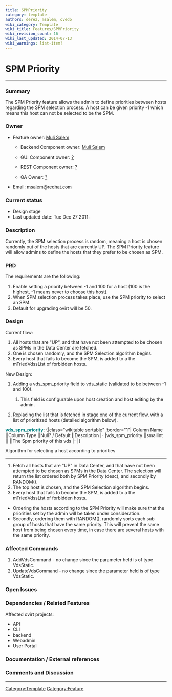 ```yaml
---
title: SPMPriority
category: template
authors: derez, msalem, ovedo
wiki_category: Template
wiki_title: Features/SPMPriority
wiki_revision_count: 16
wiki_last_updated: 2014-07-13
wiki_warnings: list-item?
---
```


# SPM Priority

------------------------------------------------------------------------

### Summary

The SPM Priority feature allows the admin to define priorities between hosts regarding the SPM selection process. A host can be given priority -1 which means this host can not be selected to be the SPM.

### Owner

*   Feature owner: [ Muli Salem](User:msalem)

    * Backend Component owner: [ Muli Salem](User:msalem)

    * GUI Component owner: [ ?](User:?)

    * REST Component owner: [ ?](User:?)

    * QA Owner: [ ?](User:?)

*   Email: msalem@redhat.com

### Current status

*   Design stage
*   Last updated date: Tue Dec 27 2011:

### Description

Currently, the SPM selection process is random, meaning a host is chosen randomly out of the hosts that are currently UP. The SPM Priority feature will allow admins to define the hosts that they prefer to be chosen as SPM.

### PRD

The requirements are the following:

1.  Enable setting a priority between -1 and 100 for a host (100 is the highest, -1 means never to choose this host).
2.  When SPM selection process takes place, use the SPM priority to select an SPM.
3.  Default for upgrading ovirt will be 50.

### Design

Current flow:

1.  All hosts that are "UP", and that have not been attempted to be chosen as SPMs in the Data Center are fetched.
2.  One is chosen randomly, and the SPM Selection algorithm begins.
3.  Every host that fails to become the SPM, is added to a the mTriedVdssList of forbidden hosts.

New Design:

1.  Adding a vds_spm_priority field to vds_static (validated to be between -1 and 100).
    1.  This field is configurable upon host creation and host editing by the admin.

2.  Replacing the list that is fetched in stage one of the current flow, with a list of prioritized hosts (detailed algorithm below).

<span style="color:Teal">**vds_spm_priority**</span>:
{|class="wikitable sortable" !border="1"| Column Name ||Column Type ||Null? / Default ||Description |- |vds_spm_priority ||smallint || ||The Spm priority of this vds |- |}

Algorithm for selecting a host according to priorities

------------------------------------------------------------------------

1.  Fetch all hosts that are "UP" in Data Center, and that have not been attempted to be chosen as SPMs in the Data Center. The selection will return the list ordered both by SPM Priority (desc), and secondly by RANDOM().
2.  The top host is chosen, and the SPM Selection algorithm begins.
3.  Every host that fails to become the SPM, is added to a the mTriedVdssList of forbidden hosts.

*   Ordering the hosts according to the SPM Priority will make sure that the priorities set by the admin will be taken under consideration.
*   Secondly, ordering them with RANDOM(), randomly sorts each sub group of hosts that have the same priority. This will prevent the same host from being chosen every time, in case there are several hosts with the same priority.

### Affected Commands

1.  AddVdsCommand - no change since the parameter held is of type VdsStatic.
2.  UpdateVdsCommand - no change since the parameter held is of type VdsStatic.

### Open Issues

### Dependencies / Related Features

Affected ovirt projects:

*   API
*   CLI
*   backend
*   Webadmin
*   User Portal

### Documentation / External references

### Comments and Discussion

------------------------------------------------------------------------

<Category:Template> <Category:Feature>

